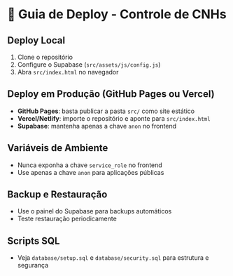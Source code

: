 # 🚀 Guia de Deploy - Controle de CNHs

## Deploy Local
1. Clone o repositório
2. Configure o Supabase (`src/assets/js/config.js`)
3. Abra `src/index.html` no navegador

## Deploy em Produção (GitHub Pages ou Vercel)
- **GitHub Pages**: basta publicar a pasta `src/` como site estático
- **Vercel/Netlify**: importe o repositório e aponte para `src/index.html`
- **Supabase**: mantenha apenas a chave `anon` no frontend

## Variáveis de Ambiente
- Nunca exponha a chave `service_role` no frontend
- Use apenas a chave `anon` para aplicações públicas

## Backup e Restauração
- Use o painel do Supabase para backups automáticos
- Teste restauração periodicamente

## Scripts SQL
- Veja `database/setup.sql` e `database/security.sql` para estrutura e segurança 